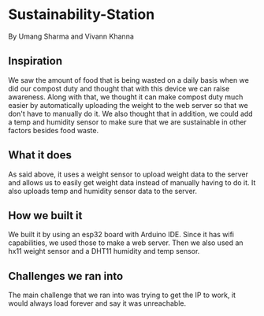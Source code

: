 # Sustainability-Station
By Umang Sharma and Vivann Khanna

## Inspiration
We saw the amount of food that is being wasted on a daily basis when we did our compost duty and thought that with this device we can raise awareness. Along with that, we thought it can make compost duty much easier by automatically uploading the weight to the web server so that we don't have to manually do it. We also thought that in addition, we could add a temp and humidity sensor to make sure that we are sustainable in other factors besides food waste.

## What it does
As said above, it uses a weight sensor to upload weight data to the server and allows us to easily get weight data instead of manually having to do it. It also uploads temp and humidity sensor data to the server.

## How we built it
We built it by using an esp32 board with Arduino IDE. Since it has wifi capabilities, we used those to make a web server. Then we also used an hx11 weight sensor and a DHT11 humidity and temp sensor.

## Challenges we ran into
The main challenge that we ran into was trying to get the IP to work, it would always load forever and say it was unreachable.
